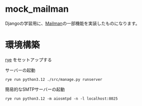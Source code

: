 # mock_mailman

Djangoの学習用に、[Mailman](https://www.list.org/)の一部機能を実装したものになります。

# 環境構築

[rye](https://rye-up.com/guide/basics/) をセットアップする

サーバーの起動

`rye run python3.12 ./src/manage.py runserver`

簡易的なSMTPサーバーの起動

`rye run python3.12 -m aiosmtpd -n -l localhost:8025`
